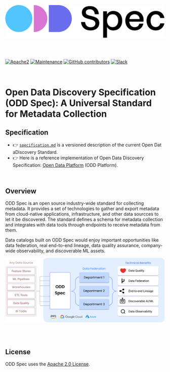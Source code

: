 <p>
<img src="./images/open-discovery-spec-odd-logo.png" width="600px" alt="open-data-discovery-specification-logo"/>&nbsp;
</p>

<br>

[![Apache2](https://img.shields.io/badge/license-Apache2-green.svg?style=for-the-badge)](https://www.apache.org/licenses/LICENSE-2.0)
[![Maintenance](https://img.shields.io/maintenance/yes/2021?style=for-the-badge)]()
[![GitHub contributors](https://img.shields.io/github/contributors/opendatadiscovery/odd-platform?style=for-the-badge)](https://github.com/opendatadiscovery/odd-platform/graphs/contributors)
[![Slack](https://img.shields.io/badge/chat-on_slack-purple.svg?style=for-the-badge&logo=slack)](https://join.slack.com/t/opendatadiscovery/shared_invite/zt-tgdhil90-1kcAuGBo9psX3CJbSsUJ4g)
 
<br>

# Open Data Discovery Specification (ODD Spec): A Universal Standard for Metadata Collection 

 

## Specification

* :point_right:  [`specification.md`](./specification/specification.md) is a versioned description of the current Open Dat aDiscovery Standard. 
* :point_right:  Here is a reference implementation of Open Data Discovery Specification: [Open Data Platform](https://github.com/opendatadiscovery/odd-platform) (ODD Platform).

<br>

## Overview

ODD Spec is an open source industry-wide standard for collecting metadata. It provides a set of technologies to gather and export metadata from cloud-native applications, infrastructure, and other data sourcces to let it be discovered. The standard defines a schema for metadata collection and integrates with data tools through endpoints to receive metadata from them. 

Data catalogs built on ODD Spec would enjoy important opportunities like data federation, real end-to-end lineage, data quality assurance, company-wide observability, and discoverable ML assets.   

<p align="center">
<img src="./images/open-data-discovery-odd.jpg" width="1000px" alt="open-data-discovery-odd"/>&nbsp;
</p>

<br>

## License

ODD Spec uses the [Apache 2.0 License](https://www.apache.org/licenses/LICENSE-2.0.txt).
